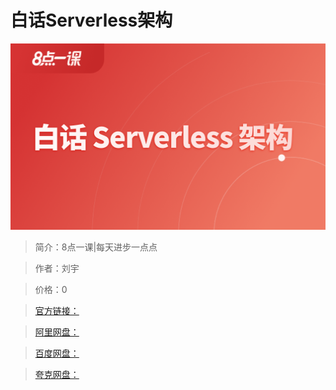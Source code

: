 # 白话Serverless架构

![img](../../assets/Cgp9HWFw-r2AFDHAAALiij0o4Tw175.png)

> 简介：8点一课|每天进步一点点

> 作者：刘宇

> 价格：0

> [官方链接：]()

> [阿里网盘：]()

> [百度网盘：]()

> [夸克网盘：]()
